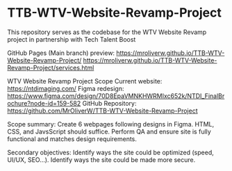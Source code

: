 # TTB-WTV-Website-Revamp-Project
This repository serves as the codebase for the WTV Website Revamp project in partnership with Tech Talent Boost

GitHub Pages (Main branch) preview: https://mroliverw.github.io/TTB-WTV-Website-Revamp-Project/
https://mroliverw.github.io/TTB-WTV-Website-Revamp-Project/services.html

WTV Website Revamp Project Scope
Current website: https://ntdimaging.com/
Figma redesign: https://www.figma.com/design/70D8EpaVMNKHWRMIxc652k/NTDI_FinalBrochure?node-id=159-582
GitHub Repository: https://github.com/MrOliverW/TTB-WTV-Website-Revamp-Project

Scope summary:
Create 6 webpages following designs in Figma. HTML, CSS, and JavsScript should suffice. Perform QA and ensure site is fully functional and matches design requirements.

Secondary objectives:
Identify ways the site could be optimized (speed, UI/UX, SEO…).
Identify ways the site could be made more secure.


